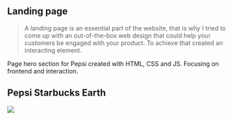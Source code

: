## Landing page

> A landing page is an essential part of the website, that is why I tried to come up with an out-of-the-box web design that could help your customers be engaged with your product. To achieve that created an interacting element.

Page hero section for Pepsi created with HTML, CSS and JS. Focusing on frontend and interaction. 

## Pepsi Starbucks Earth
![](pages/pages.png)